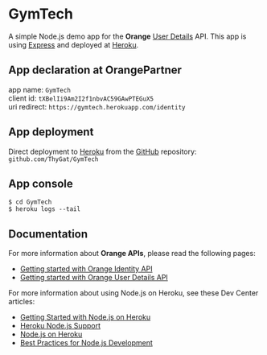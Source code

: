 # GymTech

A simple Node.js demo app for the **Orange** [User Details](https://developer.orange.com/apis/user-details-france/) API.
This app is using [Express](http://expressjs.com/) and deployed at [Heroku](http://gymtech.herokuapp.com).


## App declaration at OrangePartner

app name: `GymTech`  
client id: `tXBelIi9Am2I2f1nbvAC59GAwPTEGuX5`  
uri redirect: `https://gymtech.herokuapp.com/identity`

## App deployment

Direct deployment to [Heroku](http://gymtech.herokuapp.com) from the [GitHub](https://github.com/ThyGat/GymTech) repository: `github.com/ThyGat/GymTech`

## App console

```
$ cd GymTech
$ heroku logs --tail 
```

## Documentation

For more information about **Orange APIs**, please read the following pages:

- [Getting started with Orange Identity API](https://developer.orange.com/apis/identity-france/getting-started)
- [Getting started with Orange User Details API](https://developer.orange.com/apis/user-details-france/getting-started)


For more information about using Node.js on Heroku, see these Dev Center articles:

- [Getting Started with Node.js on Heroku](https://devcenter.heroku.com/articles/getting-started-with-nodejs)
- [Heroku Node.js Support](https://devcenter.heroku.com/articles/nodejs-support)
- [Node.js on Heroku](https://devcenter.heroku.com/categories/nodejs)
- [Best Practices for Node.js Development](https://devcenter.heroku.com/articles/node-best-practices)

